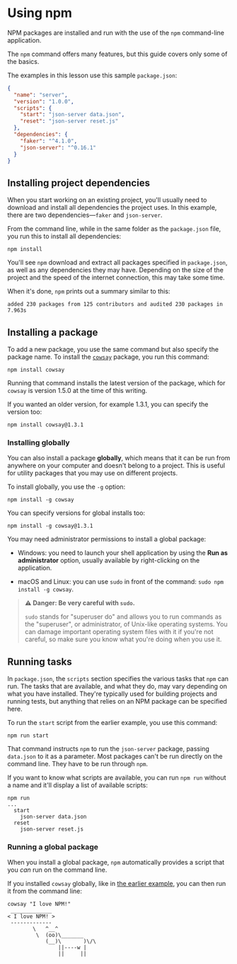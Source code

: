 # Using npm

NPM packages are installed and run with the use of the `npm` command-line application.

The `npm` command offers many features, but this guide covers only some of the basics.

The examples in this lesson use this sample `package.json`:

```json
{
  "name": "server",
  "version": "1.0.0",
  "scripts": {
    "start": "json-server data.json",
    "reset": "json-server reset.js"
  },
  "dependencies": {
    "faker": "^4.1.0",
    "json-server": "^0.16.1"
  }
}
```

## Installing project dependencies

When you start working on an existing project, you'll usually need to download and install all dependencies the project uses. In this example, there are two dependencies—`faker` and `json-server`.

From the command line, while in the same folder as the `package.json` file, you run this to install all dependencies:

```shell
npm install
```

You'll see `npm` download and extract all packages specified in `package.json`, as well as any dependencies they may have. Depending on the size of the project and the speed of the internet connection, this may take some time.

When it's done, `npm` prints out a summary similar to this:

```
added 230 packages from 125 contributors and audited 230 packages in 7.963s
```

## Installing a package

To add a new package, you use the same command but also specify the package name. To install the [`cowsay`](https://www.npmjs.com/package/cowsay) package, you run this command:

```shell
npm install cowsay
```

Running that command installs the latest version of the package, which for `cowsay` is version 1.5.0 at the time of this writing.

If you wanted an older version, for example 1.3.1, you can specify the version too:

```shell
npm install cowsay@1.3.1
```

### Installing globally

You can also install a package **globally**, which means that it can be run from anywhere on your computer and doesn't belong to a project. This is useful for utility packages that you may use on different projects.

To install globally, you use the `-g` option:

```shell
npm install -g cowsay
```

You can specify versions for global installs too:

```shell
npm install -g cowsay@1.3.1
```

You may need administrator permissions to install a global package:

-   Windows: you need to launch your shell application by using the **Run as administrator** option, usually available by right-clicking on the application.
    
-   macOS and Linux: you can use `sudo` in front of the command: `sudo npm install -g cowsay`.
    

>**⚠ Danger: Be very careful with `sudo`.**
>
>`sudo` stands for "superuser do" and allows you to run commands as the "superuser", or administrator, of Unix-like operating systems. You can damage important operating system files with it if you're not careful, so make sure you know what you're doing when you use it.

## Running tasks

In `package.json`, the `scripts` section specifies the various tasks that `npm` can run. The tasks that are available, and what they do, may vary depending on what you have installed. They're typically used for building projects and running tests, but anything that relies on an NPM package can be specified here.

To run the `start` script from the earlier example, you use this command:

```shell
npm run start
```

That command instructs `npm` to run the `json-server` package, passing `data.json` to it as a parameter. Most packages can't be run directly on the command line. They have to be run through `npm`.

If you want to know what scripts are available, you can run `npm run` without a name and it'll display a list of available scripts:

```shell
npm run
...
  start
    json-server data.json
  reset
    json-server reset.js
```

### Running a global package

When you install a global package, `npm` automatically provides a script that you _can_ run on the command line.

If you installed `cowsay` globally, like in [the earlier example](https://lms.techelevator.com/cohorts/94/blocks/5/content_files/npm/05-using-npm.md#installing-globally), you can then run it from the command line:

```shell
cowsay "I love NPM!"
 _____________
< I love NPM! >
 -------------
        \   ^__^
         \  (oo)\_______
            (__)\       )\/\
                ||----w |
                ||     ||
```
